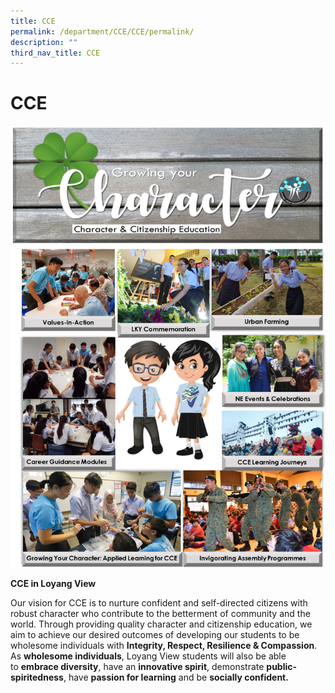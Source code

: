 ```yaml
---
title: CCE
permalink: /department/CCE/CCE/permalink/
description: ""
third_nav_title: CCE
---
```

CCE
===

![](/images/CCE%201.png)

**CCE in Loyang View**

Our vision for CCE is to nurture confident and self-directed citizens with robust character who contribute to the betterment of community and the world. Through providing quality character and citizenship education, we aim to achieve our desired outcomes of developing our students to be wholesome individuals with **Integrity, Respect, Resilience & Compassion**. As **wholesome individuals**, Loyang View students will also be able to **embrace diversity**, have an **innovative spirit**, demonstrate **public-spiritedness**, have **passion for learning** and be **socially confident.**